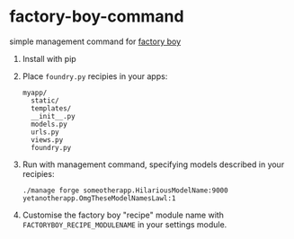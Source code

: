 factory-boy-command
===================

simple management command for [factory boy](https://github.com/rbarrois/factory_boy)


1. Install with pip
2. Place `foundry.py` recipies in your apps:
    ```
    myapp/
      static/
      templates/
      __init__.py
      models.py
      urls.py
      views.py
      foundry.py
    ```

3. Run with management command, specifying models described in your recipies: 

    `./manage forge someotherapp.HilariousModelName:9000 yetanotherapp.OmgTheseModelNamesLawl:1`



4. Customise the factory boy "recipe" module name with `FACTORYBOY_RECIPE_MODULENAME` in your settings module.
